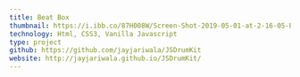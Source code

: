```yaml
---
title: Beat Box
thumbnail: https://i.ibb.co/87H008W/Screen-Shot-2019-05-01-at-2-16-05-PM.png
technology: Html, CSS3, Vanilla Javascript
type: project
github: https://github.com/jayjariwala/JSDrumKit
website: http://jayjariwala.github.io/JSDrumKit/
---
```


